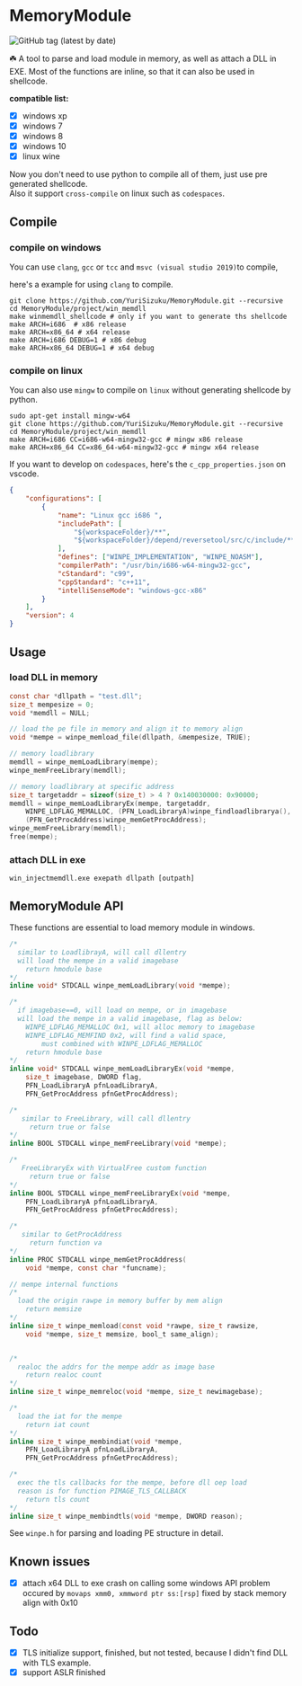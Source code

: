 # MemoryModule  

![GitHub tag (latest by date)](https://img.shields.io/github/v/tag/yurisizuku/memorymodule?color=green&label=MemoryModule)  

☘️ A tool to parse and load module in memory, as well as attach a DLL in EXE.
Most of the functions are inline, so that it can also be used in shellcode.

**compatible list:**

- [x] windows xp
- [x] windows 7
- [x] windows 8
- [x] windows 10
- [x] linux wine

Now you don't need to use python to compile all of them, just use pre generated shellcode.  
Also it support `cross-compile` on linux such as `codespaces`.

## Compile

### compile on windows

You can use `clang`, `gcc` or `tcc`  and `msvc (visual studio 2019)`to compile,  

here's a example for using `clang` to compile.  

```shell
git clone https://github.com/YuriSizuku/MemoryModule.git --recursive
cd MemoryModule/project/win_memdll
make winmemdll_shellcode # only if you want to generate ths shellcode
make ARCH=i686  # x86 release
make ARCH=x86_64 # x64 release 
make ARCH=i686 DEBUG=1 # x86 debug
make ARCH=x86_64 DEBUG=1 # x64 debug
```

### compile on linux

You can also use `mingw` to compile on `linux` without generating shellcode by python.  

```shell
sudo apt-get install mingw-w64
git clone https://github.com/YuriSizuku/MemoryModule.git --recursive
cd MemoryModule/project/win_memdll
make ARCH=i686 CC=i686-w64-mingw32-gcc # mingw x86 release
make ARCH=x86_64 CC=x86_64-w64-mingw32-gcc # mingw x64 release
```

If you want to develop on `codespaces`, here's the `c_cpp_properties.json` on vscode.  

```json
{
    "configurations": [
        {
            "name": "Linux gcc i686 ",
            "includePath": [
                "${workspaceFolder}/**",
                "${workspaceFolder}/depend/reversetool/src/c/include/**"
            ],
            "defines": ["WINPE_IMPLEMENTATION", "WINPE_NOASM"],
            "compilerPath": "/usr/bin/i686-w64-mingw32-gcc",
            "cStandard": "c99",
            "cppStandard": "c++11",
            "intelliSenseMode": "windows-gcc-x86"
        }
    ],
    "version": 4
}

```

## Usage

### load DLL in memory

```c
const char *dllpath = "test.dll";
size_t mempesize = 0;
void *memdll = NULL;

// load the pe file in memory and align it to memory align
void *mempe = winpe_memload_file(dllpath, &mempesize, TRUE); 

// memory loadlibrary
memdll = winpe_memLoadLibrary(mempe);
winpe_memFreeLibrary(memdll);

// memory loadlibrary at specific address
size_t targetaddr = sizeof(size_t) > 4 ? 0x140030000: 0x90000;
memdll = winpe_memLoadLibraryEx(mempe, targetaddr, 
    WINPE_LDFLAG_MEMALLOC, (PFN_LoadLibraryA)winpe_findloadlibrarya(), 
    (PFN_GetProcAddress)winpe_memGetProcAddress);
winpe_memFreeLibrary(memdll);
free(mempe);
```

### attach DLL in exe

```shell
win_injectmemdll.exe exepath dllpath [outpath]
```

## MemoryModule API

These functions are essential to load memory module in windows.  

```c
/*
  similar to LoadlibrayA, will call dllentry
  will load the mempe in a valid imagebase
    return hmodule base
*/
inline void* STDCALL winpe_memLoadLibrary(void *mempe);

/*
  if imagebase==0, will load on mempe, or in imagebase
  will load the mempe in a valid imagebase, flag as below:
    WINPE_LDFLAG_MEMALLOC 0x1, will alloc memory to imagebase
    WINPE_LDFLAG_MEMFIND 0x2, will find a valid space, 
        must combined with WINPE_LDFLAG_MEMALLOC
    return hmodule base
*/
inline void* STDCALL winpe_memLoadLibraryEx(void *mempe, 
    size_t imagebase, DWORD flag,
    PFN_LoadLibraryA pfnLoadLibraryA, 
    PFN_GetProcAddress pfnGetProcAddress);

/*
   similar to FreeLibrary, will call dllentry
     return true or false
*/
inline BOOL STDCALL winpe_memFreeLibrary(void *mempe);

/*
   FreeLibraryEx with VirtualFree custom function
     return true or false
*/
inline BOOL STDCALL winpe_memFreeLibraryEx(void *mempe, 
    PFN_LoadLibraryA pfnLoadLibraryA, 
    PFN_GetProcAddress pfnGetProcAddress);

/*
   similar to GetProcAddress
     return function va
*/
inline PROC STDCALL winpe_memGetProcAddress(
    void *mempe, const char *funcname);

// mempe internal functions
/*
  load the origin rawpe in memory buffer by mem align
    return memsize
*/
inline size_t winpe_memload(const void *rawpe, size_t rawsize, 
    void *mempe, size_t memsize, bool_t same_align);


/*
  realoc the addrs for the mempe addr as image base
    return realoc count
*/
inline size_t winpe_memreloc(void *mempe, size_t newimagebase);

/*
  load the iat for the mempe
    return iat count
*/
inline size_t winpe_membindiat(void *mempe, 
    PFN_LoadLibraryA pfnLoadLibraryA, 
    PFN_GetProcAddress pfnGetProcAddress);

/*
  exec the tls callbacks for the mempe, before dll oep load
  reason is for function PIMAGE_TLS_CALLBACK
    return tls count
*/
inline size_t winpe_membindtls(void *mempe, DWORD reason);
```

See `winpe.h`  for parsing and loading PE structure in detail.

## Known issues

- [x] attach x64 DLL to exe crash on calling some windows API
  problem occured by `movaps xmm0, xmmword ptr ss:[rsp]`
  fixed by stack memory align with 0x10  

## Todo

- [x] TLS initialize support, finished, but not tested, because I didn't find DLL with TLS example.  
- [x] support ASLR finished  
